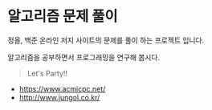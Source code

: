 # 알고리즘 문제 풀이 
정올, 백준 온라인 저지 사이트의 문제를 풀이 하는 프로젝트 입니다.

알고리즘을 공부하면서 프로그래밍을 연구해 봅시다.


> Let's Party!!

+ https://www.acmicpc.net/
+ http://www.jungol.co.kr/
